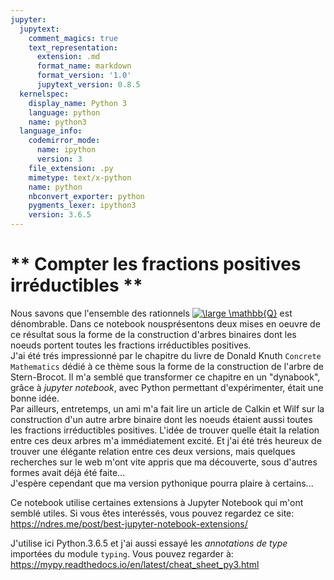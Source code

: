 ```yaml
---
jupyter:
  jupytext:
    comment_magics: true
    text_representation:
      extension: .md
      format_name: markdown
      format_version: '1.0'
      jupytext_version: 0.8.5
  kernelspec:
    display_name: Python 3
    language: python
    name: python3
  language_info:
    codemirror_mode:
      name: ipython
      version: 3
    file_extension: .py
    mimetype: text/x-python
    name: python
    nbconvert_exporter: python
    pygments_lexer: ipython3
    version: 3.6.5
---
```


# ** Compter les fractions positives irréductibles **


Nous savons que l'ensemble des rationnels <a href="https://www.codecogs.com/eqnedit.php?latex=\inline&space;\dpi{100}&space;\bg_white&space;\fn_cm&space;\large&space;\mathbb{Q}" target="_blank">
<img src="https://latex.codecogs.com/gif.latex?\inline&space;\dpi{100}&space;\bg_white&space;\fn_cm&space;\large&space;\mathbb{Q}" title="\large \mathbb{Q}" /></a> est dénombrable. Dans ce notebook nousprésentons deux mises en oeuvre de ce résultat sous la forme de la construction d'arbres binaires dont les noeuds portent toutes les fractions irréductibles positives.  
J'ai été trés impressionné par le chapitre du livre de Donald Knuth `Concrete Mathematics` dédié à ce thème sous la forme de la construction de l'arbre de Stern-Brocot. Il m'a semblé que transformer ce chapitre en un "dynabook", grâce à *jupyter notebook*, avec Python permettant d'expérimenter, était une bonne idée.  
Par ailleurs, entretemps, un ami m'a fait lire un article de Calkin et Wilf sur la construction d'un autre arbre binaire dont les noeuds étaient aussi toutes les fractions irréductibles positives. L'idée de trouver quelle était la relation entre ces deux arbres m'a immédiatement excité. Et j'ai été trés heureux de trouver une élégante relation entre ces deux versions, mais quelques recherches sur le web m'ont vite appris que ma découverte, sous d'autres formes avait déjà été faite...  
J'espère cependant que ma version pythonique pourra plaire à certains...  
  
Ce notebook utilise certaines extensions à Jupyter Notebook qui m'ont semblé utiles. Si vous êtes interéssés, vous pouvez regardez ce site:  https://ndres.me/post/best-jupyter-notebook-extensions/  
  
J'utilise ici Python.3.6.5 et j'ai aussi essayé les *annotations de type* importées du module `typing`. Vous pouvez regarder à: https://mypy.readthedocs.io/en/latest/cheat_sheet_py3.html


